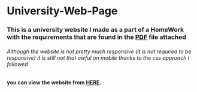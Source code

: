# University-Web-Page
### This is a university website I made as a part of a **HomeWork**  with the requirements that are found in the [PDF](https://github.com/Kenneh1/University-Web-Page1/blob/main/BIM222_HW1.pdf) file attached  ###

###### Although the website is not pretty much responsive (it is not required to be responsive) it is still not that awful on mobile thanks to the css approach I followed 

#### you can view the website from [**HERE**](https://Kenneh1.github.io/University-web-Page/).
